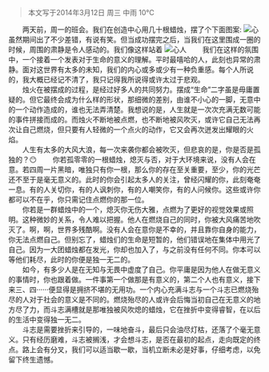 > 本文写于2014年3月12日 周三 中雨 10℃

&emsp;&emsp;两天前，周一的班会。我们在创造中心用几十根蜡烛，摆了个下面图案:
![心](https://s2.ax1x.com/2019/09/29/u3RfAO.png)
　　虽然期间出了不少差错，有说有笑。但当成功摆完之后，当我们在这里围成一圈的时候，周围的肃静是令人感动的。我们像这样站着
![心人](https://s2.ax1x.com/2019/09/29/u3WPuq.png)
　　我们在这样的氛围中，一个接着一个发表对于生命的意义的理解。平时最嘻哈的人，此刻也异常的肃静。面对这世界有太多的未知，我们的内心或多或少有一种负重感。每个人所说的，我大概已经记不清了，我只记得我所说得或许太过于悲观。<br/>
　　烛火在被摆成的过程，是经过好多人的共同努力。摆成“生命”二字虽是毋庸置疑的。但它最终会成为什么样的形状，那细微的差别，由谁不小心的一脚，无意中的一个动作造成的，谁也无法弄清楚。我想说的是，人生就是一次次充满无数可能的事件拼接而成的。而烛火不断地被点燃，也不断地被风吹灭，或许它自己无法再次让自己燃烧，但只要有人轻微的一个点火的动作，它又会再次迸发出耀眼的火焰。<br/>
　　人生有太多的大风大浪，每一次来袭你都会被吹灭，但悲哀的是，你是否是孤独的？:no_mouth:
　　你若孤零零的一根蜡烛，熄灭与否，对于大环境来说，没有人会在意。若四周一片黑暗，唯独只有你一根，那么你的存在至关重要，至少，你的光芒还不至于是毫无意义的。此时的你会引起太多人的关注，曾经闪耀的你，此刻奄奄一息。有的人关切你，有的人讽刺你，有的人嘲笑你，有的人问候你。这些或许你都可以不在乎，你只需记住点燃你的那一位。<br/>
　　你若是一群蜡烛中的一个，熄灭你无伤大雅，点燃为了更好的视觉效果或照明。这种微妙的关系，令人难以把握。他人在燃烧自己的同时，你被大风痛苦地吹灭了。啊，啊，世界多残酷啊。没有人会在意你是不幸的，并且靠你自身的能力，你无法点燃自己。但别忘了，蜡烛们的生命是短暂的，他们错误地在集体中用光了自己。因为一大团蜡烛都在发光，你却也加入了，与之前没有任何不同。你本可以等他们耗尽，此时的你便是独一无二的。<br/>
　　如今，有多少人是在无知与无畏中虚度了自己。你平庸是因为他人在做无意义的事情时，你也跟着做。一件事第一个做那是有意义的，第二个人也有意义，接下来三、四······便显得是拥挤不堪的无用功。一个内心充满斗志与一个斗志已燃烧殆尽的人对于社会的意义是不同的。燃烧殆尽的人或许会后悔当初自己在无意义的地方尽了力，而斗志满槽就是那唯独被风吹熄的蜡烛，它在挫折中变得睿智，在以后的生活中变得独一无二。<br/>
　　斗志是需要挫折来引导的，一味地奋斗，最后只会油尽灯枯，还落了个毫无意义。只有经历磨难，斗志被搁浅，才会想斗志，是否在最初的起点，走向既定的终点。路上会有分叉，我们可以适当歇一歇，当机立断未必是好事，仔细考虑，以免留下终生遗憾。



